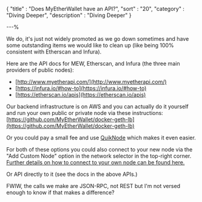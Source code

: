 {
"title"       : "Does MyEtherWallet have an API?",
"sort"        : "20",
"category"    : "Diving Deeper",
"description" : "Diving Deeper"
}

---%


We do, it's just not widely promoted as we go down sometimes and have some outstanding items we would like to clean up (like being 100% consistent with Etherscan and Infura).

Here are the API docs for MEW, Etherscan, and Infura (the three main providers of public nodes):

- [http://www.myetherapi.com/](http://www.myetherapi.com/)
- [https://infura.io/#how-to](https://infura.io/#how-to)
- [https://etherscan.io/apis](https://etherscan.io/apis)

Our backend infrastructure is on AWS and you can actually do it yourself and run your own public or private node via these instructions: [https://github.com/MyEtherWallet/docker-geth-lb](https://github.com/MyEtherWallet/docker-geth-lb)

Or you could pay a small fee and use [QuikNode](https://quiknode.io/) which makes it even easier.

For both of these options you could also connect to your new node via the "Add Custom Node" option in the network selector in the top-right corner. [Further details on how to connect to your own node can be found here.](https://myetherwallet.groovehq.com/knowledge_base/topics/how-can-i-connect-to-a-custom-node)

Or API directly to it (see the docs in the above APIs.)

FWIW, the calls we make are JSON-RPC, not REST but I'm not versed enough to know if that makes a difference?
